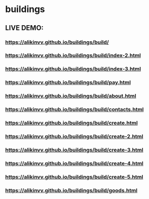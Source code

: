 # buildings

## LIVE DEMO:
### https://alikinvv.github.io/buildings/build/
### https://alikinvv.github.io/buildings/build/index-2.html
### https://alikinvv.github.io/buildings/build/index-3.html
### https://alikinvv.github.io/buildings/build/pay.html
### https://alikinvv.github.io/buildings/build/about.html
### https://alikinvv.github.io/buildings/build/contacts.html
### https://alikinvv.github.io/buildings/build/create.html
### https://alikinvv.github.io/buildings/build/create-2.html
### https://alikinvv.github.io/buildings/build/create-3.html
### https://alikinvv.github.io/buildings/build/create-4.html
### https://alikinvv.github.io/buildings/build/create-5.html
### https://alikinvv.github.io/buildings/build/goods.html
